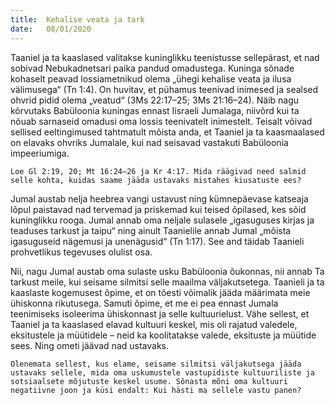 ```yaml
---
title:  Kehalise veata ja tark
date:   08/01/2020
---
```



Taaniel ja ta kaaslased valitakse kuninglikku teenistusse sellepärast, et nad sobivad Nebukadnetsari paika pandud omadustega. Kuninga sõnade kohaselt peavad lossiametnikud olema „ühegi kehalise veata ja ilusa välimusega“ (Tn 1:4). On huvitav, et pühamus teenivad inimesed ja sealsed ohvrid pidid olema „veatud“ (3Ms 22:17–25; 3Ms 21:16–24). Näib nagu kõrvutaks Babüloonia kuningas ennast Iisraeli Jumalaga, niivõrd kui ta nõuab sarnaseid omadusi oma lossis teenivatelt inimestelt. Teisalt võivad sellised eeltingimused tahtmatult mõista anda, et Taaniel ja ta kaasmaalased on elavaks ohvriks Jumalale, kui nad seisavad vastakuti Babüloonia impeeriumiga.

`Loe Gl 2:19, 20; Mt 16:24–26 ja Kr 4:17. Mida räägivad need salmid selle kohta, kuidas saame jääda ustavaks mistahes kiusatuste ees?`

Jumal austab nelja heebrea vangi ustavust ning kümnepäevase katseaja lõpul paistavad nad tervemad ja priskemad kui teised õpilased, kes sõid kuninglikku rooga. Jumal annab oma neljale sulasele „igasuguses kirjas ja teaduses tarkust ja taipu“ ning ainult Taanielile annab Jumal „mõista igasuguseid nägemusi ja unenägusid“ (Tn 1:17). See and täidab Taanieli prohvetlikus tegevuses olulist osa.

Nii, nagu Jumal austab oma sulaste usku Babüloonia õukonnas, nii annab Ta tarkust meile, kui seisame silmitsi selle maailma väljakutsetega. Taanieli ja ta kaaslaste kogemusest õpime, et on tõesti võimalik jääda määrimata meie ühiskonna rikutusega. Samuti õpime, et me ei pea ennast Jumala teenimiseks isoleerima ühiskonnast ja selle kultuurielust. Vähe sellest, et Taaniel ja ta kaaslased elavad kultuuri keskel, mis oli rajatud valedele, eksitustele ja müütidele – neid ka koolitatakse valede, eksituste ja müütide sees. Ning ometi jäävad nad ustavaks.

`Olenemata sellest, kus elame, seisame silmitsi väljakutsega jääda ustavaks sellele, mida oma uskumustele vastupidiste kultuuriliste ja sotsiaalsete mõjutuste keskel usume. Sõnasta mõni oma kultuuri negatiivne joon ja küsi endalt: Kui hästi ma sellele vastu panen?`
